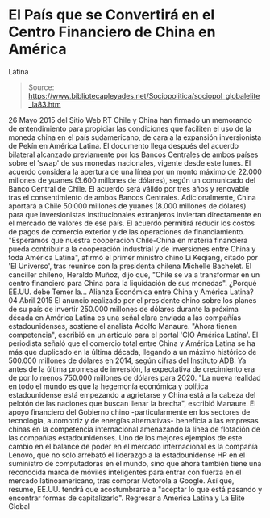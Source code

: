# El País que se Convertirá en el Centro Financiero de China en América 
Latina

> Source: https://www.bibliotecapleyades.net/Sociopolitica/sociopol_globalelite_la83.htm

26 Mayo 2015
del Sitio Web RT
Chile y China han firmado un memorando de entendimiento para propiciar las condiciones que faciliten el uso de la moneda china en el país sudamericano, de cara a la expansión inversionista de Pekín en América Latina. El documento llega después del acuerdo bilateral alcanzado previamente por los Bancos Centrales de ambos países sobre el 'swap' de sus monedas nacionales, vigente desde este lunes. El acuerdo considera la apertura de una línea por un monto máximo de 22.000 millones de yuanes (3.600 millones de dólares), según un comunicado del Banco Central de Chile. El acuerdo será válido por tres años y renovable tras el consentimiento de ambos Bancos Centrales. Adicionalmente, China aportará a Chile 50.000 millones de yuanes (8.000 millones de dólares) para que inversionistas institucionales extranjeros inviertan directamente en el mercado de valores de ese país. El acuerdo permitirá reducir los costos de pagos de comercio exterior y de las operaciones de financiamiento.
"Esperamos que nuestra cooperación Chile-China en materia financiera pueda contribuir a la cooperación industrial y de inversiones entre China y toda América Latina", afirmó el primer ministro chino Li Keqiang, citado por 'El Universo', tras reunirse con la presidenta chilena Michelle Bachelet.
El canciller chileno, Heraldo Muñoz, dijo que,
"Chile se va a transformar en un centro financiero para China para la liquidación de sus monedas".
¿Porqué EE.UU. debe Temer la...
Alianza Económica entre China y América Latina? 04 Abril 2015
El anuncio realizado por el presidente chino sobre los planes de su país de invertir 250.000 millones de dólares durante la próxima década en América Latina es una señal clara enviada a las compañías estadounidenses, sostiene el analista Adolfo Manaure.
"Ahora tienen competencia", escribió en un artículo para el portal 'CIO América Latina'.
El periodista señaló que el comercio total entre China y América Latina se ha más que duplicado en la última década, llegando a un máximo histórico de 500.000 millones de dólares en 2014, según cifras del Instituto ADB.
Ya antes de la última promesa de inversión, la expectativa de crecimiento era de por lo menos 750.000 millones de dólares para 2020.
"La nueva realidad en todo el mundo es que la hegemonía económica y política estadounidense está empezando a agrietarse y China está a la cabeza del pelotón de las naciones que buscan llenar la brecha", escribió Manaure.
El apoyo financiero del Gobierno chino -particularmente en los sectores de tecnología, automotriz y de energías alternativas- beneficia a las empresas chinas en la competencia internacional amenazando la línea de flotación de las compañías estadounidenses.
Uno de los mejores ejemplos de este cambio en el balance de poder en el mercado internacional es la compañía Lenovo, que no solo arrebató el liderazgo a la estadounidense HP en el suministro de computadoras en el mundo, sino que ahora también tiene una reconocida marca de móviles inteligentes para entrar con fuerza en el mercado latinoamericano, tras comprar Motorola a Google.
Así que, resume, EE.UU. tendrá que acostumbrarse a "aceptar lo que está pasando y encontrar formas de capitalizarlo".
Regresar a America Latina y La Elite Global
